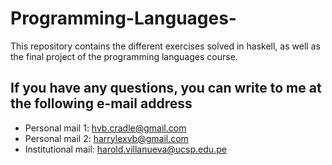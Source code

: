# Programming-Languages-
This repository contains the different exercises solved in haskell, as well as the final project of the programming languages course.  

## If you have any questions, you can write to me at the following e-mail address 
- Personal mail 1: hvb.cradle@gmail.com
- Personal mail 2: harrylexvb@gmail.com
- Institutional mail: harold.villanueva@ucsp.edu.pe
